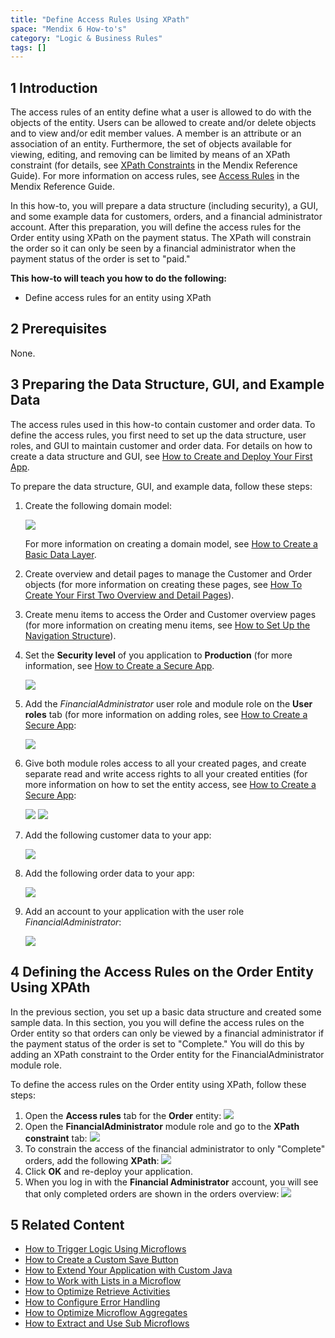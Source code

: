 ```yaml
---
title: "Define Access Rules Using XPath"
space: "Mendix 6 How-to's"
category: "Logic & Business Rules"
tags: []
---
```


## 1 Introduction

The access rules of an entity define what a user is allowed to do with the objects of the entity. Users can be allowed to create and/or delete objects and to view and/or edit member values. A member is an attribute or an association of an entity. Furthermore, the set of objects available for viewing, editing, and removing can be limited by means of an XPath constraint (for details, see [XPath Constraints](/refguide6/xpath-constraints) in the Mendix Reference Guide). For more information on access rules, see [Access Rules](/refguide6/access-rules) in the Mendix Reference Guide.

In this how-to, you will prepare a data structure (including security), a GUI, and some example data for customers, orders, and a financial administrator account. After this preparation, you will define the access rules for the Order entity using XPath on the payment status. The XPath will constrain the order so it can only be seen by a financial administrator when the payment status of the order is set to "paid."

**This how-to will teach you how to do the following:**

* Define access rules for an entity using XPath

## 2 Prerequisites

None.

## 3 Preparing the Data Structure, GUI, and Example Data

The access rules used in this how-to contain customer and order data. To define the access rules, you first need to set up the data structure, user roles, and GUI to maintain customer and order data. For details on how to create a data structure and GUI, see [How to Create and Deploy Your First App](create-and-deploy-your-first-app).

To prepare the data structure, GUI, and example data, follow these steps:

1. Create the following domain model:

    ![](attachments/18448705/18581378.png)

    For more information on creating a domain model, see [How to Create a Basic Data Layer](create-a-basic-data-layer).
2. Create overview and detail pages to manage the Customer and Order objects (for more information on creating these pages, see [How To Create Your First Two Overview and Detail Pages](create-your-first-two-overview-and-detail-pages)).
3. Create menu items to access the Order and Customer overview pages (for more information on creating menu items, see [How to Set Up the Navigation Structure](setting-up-the-navigation-structure)).
4. Set the **Security level** of you application to **Production** (for more information, see [How to Create a Secure App](create-a-secure-app).

    ![](attachments/18448681/18581008.png)
5. Add the *FinancialAdministrator* user role and module role on the **User roles** tab (for more information on adding roles, see [How to Create a Secure App](create-a-secure-app):

    ![](attachments/18448681/18581005.png)
6. Give both module roles access to all your created pages, and create separate read and write access rights to all your created entities (for more information on how to set the entity access, see [How to Create a Secure App](create-a-secure-app):

    ![](attachments/18448681/18580997.png)
    ![](attachments/18448681/18581003.png)

7. Add the following customer data to your app:

    ![](attachments/18448705/18581374.png)
8. Add the following order data to your app:

    ![](attachments/18448705/18581373.png)
9. Add an account to your application with the user role *FinancialAdministrator*:

    ![](attachments/18448681/18581002.png)

## 4 Defining the Access Rules on the Order Entity Using XPAth

In the previous section, you set up a basic data structure and created some sample data. In this section, you you will define the access rules on the Order entity so that orders can only be viewed by a financial administrator if the payment status of the order is set to "Complete." You will do this by adding an XPath constraint to the Order entity for the FinancialAdministrator module role.

To define the access rules on the Order entity using XPath, follow these steps:

1. Open the **Access rules** tab for the **Order** entity:
    ![](attachments/18448681/18580996.png)
2. Open the **FinancialAdministrator** module role and go to the **XPath constraint** tab:
    ![](attachments/18448681/18581000.png)
3. To constrain the access of the financial administrator to only "Complete" orders, add the following **XPath**:
    ![](attachments/18448681/18580995.png)
4. Click **OK** and re-deploy your application.
5. When you log in with the **Financial Administrator** account, you will see that only completed orders are shown in the orders overview:
    ![](attachments/18448681/18580994.png)

## 5 Related Content

* [How to Trigger Logic Using Microflows](triggering-logic-using-microflows)
* [How to Create a Custom Save Button](create-a-custom-save-button)
* [How to Extend Your Application with Custom Java](extending-your-application-with-custom-java)
* [How to Work with Lists in a Microflow](working-with-lists-in-a-microflow)
* [How to Optimize Retrieve Activities](optimizing-retrieve-activities)
* [How to Configure Error Handling](set-up-error-handling)
* [How to Optimize Microflow Aggregates](optimizing-microflow-aggregates)
* [How to Extract and Use Sub Microflows](extract-and-use-sub-microflows)